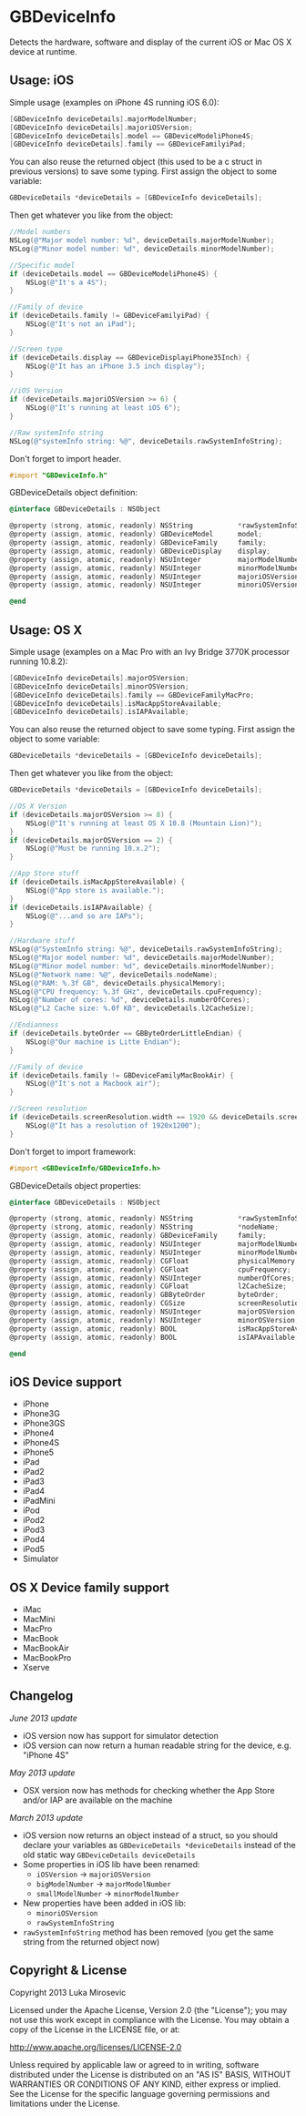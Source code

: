 GBDeviceInfo
============

Detects the hardware, software and display of the current iOS or Mac OS X device at runtime.

Usage: iOS
------------

Simple usage (examples on iPhone 4S running iOS 6.0):

```objective-c
[GBDeviceInfo deviceDetails].majorModelNumber;                          //Returns: 4
[GBDeviceInfo deviceDetails].majoriOSVersion;                           //Returns: 6
[GBDeviceInfo deviceDetails].model == GBDeviceModeliPhone4S;            //Returns: YES
[GBDeviceInfo deviceDetails].family == GBDeviceFamilyiPad;              //Returns: NO
```

You can also reuse the returned object (this used to be a c struct in previous versions) to save some typing. First assign the object to some variable:

```objective-c
GBDeviceDetails *deviceDetails = [GBDeviceInfo deviceDetails];
```

Then get whatever you like from the object:

```objective-c
//Model numbers
NSLog(@"Major model number: %d", deviceDetails.majorModelNumber);       //Major model number: 4
NSLog(@"Minor model number: %d", deviceDetails.minorModelNumber);       //Minor model number: 1

//Specific model
if (deviceDetails.model == GBDeviceModeliPhone4S) {
    NSLog(@"It's a 4S");                                                //It's a 4S
}

//Family of device
if (deviceDetails.family != GBDeviceFamilyiPad) {
    NSLog(@"It's not an iPad");                                         //It's not an iPad
}

//Screen type
if (deviceDetails.display == GBDeviceDisplayiPhone35Inch) {
    NSLog(@"It has an iPhone 3.5 inch display");                        //It has an iPhone 3.5 inch display
}

//iOS Version
if (deviceDetails.majoriOSVersion >= 6) {
    NSLog(@"It's running at least iOS 6");                              //It's running at least iOS 6
}

//Raw systemInfo string
NSLog(@"systemInfo string: %@", deviceDetails.rawSystemInfoString);     //systemInfo string: iPhone4,1
```

Don't forget to import header.

```objective-c
#import "GBDeviceInfo.h"
```

GBDeviceDetails object definition:

```objective-c
@interface GBDeviceDetails : NSObject

@property (strong, atomic, readonly) NSString           *rawSystemInfoString;
@property (assign, atomic, readonly) GBDeviceModel      model;
@property (assign, atomic, readonly) GBDeviceFamily     family;
@property (assign, atomic, readonly) GBDeviceDisplay    display;
@property (assign, atomic, readonly) NSUInteger         majorModelNumber;
@property (assign, atomic, readonly) NSUInteger         minorModelNumber;
@property (assign, atomic, readonly) NSUInteger         majoriOSVersion;
@property (assign, atomic, readonly) NSUInteger         minoriOSVersion;

@end
```

Usage: OS X
------------

Simple usage (examples on a Mac Pro with an Ivy Bridge 3770K processor running 10.8.2):

```objective-c
[GBDeviceInfo deviceDetails].majorOSVersion;                            //Returns: 8
[GBDeviceInfo deviceDetails].minorOSVersion;                            //Returns: 2
[GBDeviceInfo deviceDetails].family == GBDeviceFamilyMacPro;            //Returns: YES
[GBDeviceInfo deviceDetails].isMacAppStoreAvailable;                    //Returns: YES
[GBDeviceInfo deviceDetails].isIAPAvailable;                            //Returns: YES
```

You can also reuse the returned object to save some typing. First assign the object to some variable:

```objective-c
GBDeviceDetails *deviceDetails = [GBDeviceInfo deviceDetails];
```

Then get whatever you like from the object:

```objective-c
GBDeviceDetails *deviceDetails = [GBDeviceInfo deviceDetails];

//OS X Version
if (deviceDetails.majorOSVersion >= 8) {
    NSLog(@"It's running at least OS X 10.8 (Mountain Lion)");          //It's running at least OS X 10.8 (Mountain Lion)
}
if (deviceDetails.majorOSVersion == 2) {
    NSLog(@"Must be running 10.x.2");                                   //Must be running 10.x.2
}

//App Store stuff
if (deviceDetails.isMacAppStoreAvailable) {
    NSLog(@"App store is available.");                                  //App store is available
}
if (deviceDetails.isIAPAvailable) {
    NSLog(@"...and so are IAPs");                                       //...and so are IAPs
}

//Hardware stuff
NSLog(@"SystemInfo string: %@", deviceDetails.rawSystemInfoString);     //SystemInfo string: MacPro3,1
NSLog(@"Major model number: %d", deviceDetails.majorModelNumber);       //Major model number: 3
NSLog(@"Minor model number: %d", deviceDetails.minorModelNumber);       //Minor model number: 1
NSLog(@"Network name: %@", deviceDetails.nodeName);                     //Network name: MyMac.local
NSLog(@"RAM: %.3f GB", deviceDetails.physicalMemory);                   //RAM: 16.000 GB
NSLog(@"CPU frequency: %.3f GHz", deviceDetails.cpuFrequency);          //CPU frequency: 3.262 GHz
NSLog(@"Number of cores: %d", deviceDetails.numberOfCores);             //Number of cores: 8
NSLog(@"L2 Cache size: %.0f KB", deviceDetails.l2CacheSize);            //L2 Cache size: 256 KB

//Endianness
if (deviceDetails.byteOrder == GBByteOrderLittleEndian) {
    NSLog(@"Our machine is Litte Endian");                              //Our machine is Little Endian
}

//Family of device
if (deviceDetails.family != GBDeviceFamilyMacBookAir) {
    NSLog(@"It's not a Macbook air");                                   //It's not a Macbook air
}

//Screen resolution
if (deviceDetails.screenResolution.width == 1920 && deviceDetails.screenResolution.height == 1200) {
    NSLog(@"It has a resolution of 1920x1200");                         //It has a resolution of 1920x1200
}
```

Don't forget to import framework:

```objective-c
#import <GBDeviceInfo/GBDeviceInfo.h>
```

GBDeviceDetails object properties:

```objective-c
@interface GBDeviceDetails : NSObject

@property (strong, atomic, readonly) NSString           *rawSystemInfoString;
@property (strong, atomic, readonly) NSString           *nodeName;
@property (assign, atomic, readonly) GBDeviceFamily     family;
@property (assign, atomic, readonly) NSUInteger         majorModelNumber;
@property (assign, atomic, readonly) NSUInteger         minorModelNumber;
@property (assign, atomic, readonly) CGFloat            physicalMemory;         // GB
@property (assign, atomic, readonly) CGFloat            cpuFrequency;           // GHz
@property (assign, atomic, readonly) NSUInteger         numberOfCores;
@property (assign, atomic, readonly) CGFloat            l2CacheSize;            // KB
@property (assign, atomic, readonly) GBByteOrder        byteOrder;
@property (assign, atomic, readonly) CGSize             screenResolution;
@property (assign, atomic, readonly) NSUInteger         majorOSVersion;
@property (assign, atomic, readonly) NSUInteger         minorOSVersion;
@property (assign, atomic, readonly) BOOL               isMacAppStoreAvailable; //YES if OSX >= 10.6.6
@property (assign, atomic, readonly) BOOL               isIAPAvailable;         //YES if OSX >= 10.7

@end
```

iOS Device support
------------

* iPhone
* iPhone3G
* iPhone3GS
* iPhone4
* iPhone4S
* iPhone5
* iPad
* iPad2
* iPad3
* iPad4
* iPadMini
* iPod
* iPod2
* iPod3
* iPod4
* iPod5
* Simulator

OS X Device family support
------------

* iMac
* MacMini
* MacPro
* MacBook
* MacBookAir
* MacBookPro
* Xserve

Changelog
------------

*June 2013 update*
* iOS version now has support for simulator detection
* iOS version can now return a human readable string for the device, e.g. "iPhone 4S"

*May 2013 update*
* OSX version now has methods for checking whether the App Store and/or IAP are available on the machine

*March 2013 update*

* iOS version now returns an object instead of a struct, so you should declare your variables as `GBDeviceDetails *deviceDetails` instead of the old static way `GBDeviceDetails deviceDetails`
* Some properties in iOS lib have been renamed:
  * `iOSVersion` -> `majoriOSVersion`
  * `bigModelNumber` -> `majorModelNumber`
  * `smallModelNumber` -> `minorModelNumber`
* New properties have been added in iOS lib:
  * `minoriOSVersion`
  * `rawSystemInfoString`
* `rawSystemInfoString` method has been removed (you get the same string from the returned object now)

Copyright & License
------------

Copyright 2013 Luka Mirosevic

Licensed under the Apache License, Version 2.0 (the "License"); you may not use this work except in compliance with the License. You may obtain a copy of the License in the LICENSE file, or at:

http://www.apache.org/licenses/LICENSE-2.0

Unless required by applicable law or agreed to in writing, software distributed under the License is distributed on an "AS IS" BASIS, WITHOUT WARRANTIES OR CONDITIONS OF ANY KIND, either express or implied. See the License for the specific language governing permissions and limitations under the License.